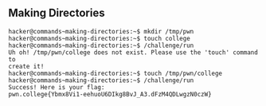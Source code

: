 ## Making Directories
    hacker@commands~making-directories:~$ mkdir /tmp/pwn
    hacker@commands~making-directories:~$ touch college
    hacker@commands~making-directories:~$ /challenge/run
    Uh oh! /tmp/pwn/college does not exist. Please use the 'touch' command to 
    create it!
    hacker@commands~making-directories:~$ touch /tmp/pwn/college
    hacker@commands~making-directories:~$ /challenge/run
    Success! Here is your flag:
    pwn.college{Ybmx8Vi1-eehuoU6DIkg8BvJ_A3.dFzM4QDLwgzN0czW}